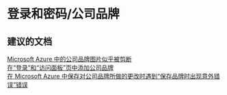 <properties
    pageTitle="sign-in and passwords/company branding"
    description="登录和密码/公司品牌"
    service="microsoft.activedirectory"
    resource="activedirectory"
    authors="aashu"
    displayOrder=""
    selfHelpType="generic"
    supportTopicIds="32302998"
    resourceTags=""
    productPesIds="14785"
    cloudEnvironments="public"
/>


# 登录和密码/公司品牌


## **建议的文档**
[Microsoft Azure 中的公司品牌图片似乎被剪断](https://azure.microsoft.com/documentation/articles/active-directory-add-company-branding)<br>
[在“登录”和“访问面板”页中添加公司品牌](http://msdn.microsoft.com/library/windowsazure/dn532270.aspx)<br>
[在 Microsoft Azure 中保存对公司品牌所做的更改时遇到“保存品牌时出现意外错误”错误](http://support.microsoft.com/kb/2951275)



<!--HONumber=Aug16_HO2-->


